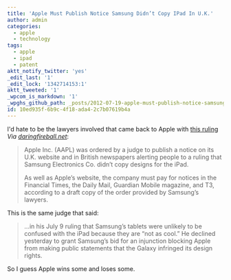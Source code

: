 ```yaml
---
title: 'Apple Must Publish Notice Samsung Didn’t Copy IPad In U.K.'
author: admin
categories:
  - apple
  - technology
tags:
  - apple
  - ipad
  - patent
aktt_notify_twitter: 'yes'
_edit_last: '1'
_edit_lock: '1342714153:1'
aktt_tweeted: '1'
_wpcom_is_markdown: '1'
_wpghs_github_path: _posts/2012-07-19-apple-must-publish-notice-samsung-didnt-copy-ipad-in-u-k.md
id: 10ed935f-6b9c-4f18-ada4-2c7b07619b4a
---
```

<p>I'd hate to be the lawyers involved that came back to Apple with <a href="http://www.bloomberg.com/news/2012-07-18/apple-must-publish-notice-samsung-didn-t-copy-ipad-judge-says.html">this ruling</a> <em>Via <a href="http://daringfireball.net/linked/2012/07/18/samsung-copy">daringfireball.net</a></em>:</p>
<blockquote><p>
  Apple Inc. (AAPL) was ordered by a judge to publish a notice on its U.K. website and in British newspapers alerting people to a ruling that Samsung Electronics Co. didn’t copy designs for the iPad.</p>
<p>  As well as Apple’s website, the company must pay for notices in the Financial Times, the Daily Mail, Guardian Mobile magazine, and T3, according to a draft copy of the order provided by Samsung’s lawyers.
</p></blockquote>
<p>This is the same judge that said:</p>
<blockquote><p>
  ...in his July 9 ruling that Samsung’s tablets were unlikely to be confused with the iPad because they are “not as cool.” He declined yesterday to grant Samsung’s bid for an injunction blocking Apple from making public statements that the Galaxy infringed its design rights.
</p></blockquote>
<p>So I guess Apple wins some and loses some.</p>
